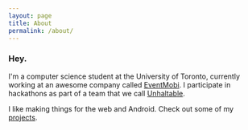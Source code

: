 ```yaml
---
layout: page
title: About
permalink: /about/
---
```


### Hey.

I'm a computer science student at the University of Toronto, currently working at an awesome company called [EventMobi](http://www.eventmobi.com/). I participate in hackathons as part of a team that we call [Unhaltable](http://unhaltable.com/).

I like making things for the web and Android. Check out some of my [projects](/projects/).